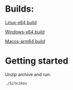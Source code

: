 # Builds:

[Linux-x64 build](https://github.com/MaxDrom/Sitnikov/releases/download/latest/linux-x64.zip)

[Windows-x64 build](https://github.com/MaxDrom/Sitnikov/releases/download/latest/win-x64.zip)

[Macos-arm64 build](https://github.com/MaxDrom/Sitnikov/releases/download/latest/osx-arm64.zip)

# Getting started

Unzip archive and run:
```bash
./Sitnikov
```
